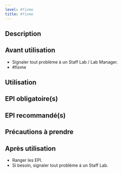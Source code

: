 ```yaml
---
level: #fixme
title: #fixme
---
```


## Description
<!-- description de la machine -->

## Avant utilisation
<!-- prérequis avant de l'utiliser -->
- Signaler tout problème à un Staff Lab / Lab Manager.
- #fixme

## Utilisation
<!-- comment utiliser la machine -->

## EPI obligatoire(s)
<!-- quels epi sont obligatoire pour l'utiliser -->

## EPI recommandé(s)
<!-- lesquels sont recommandés -->

## Précautions à prendre
<!-- y a t'il des choses parmis lesquels l'utilisateur doit faire particulièrement attention ? -->

## Après utilisation
<!-- comment laisser la machine dans l'etat dans laquelle on l'a trouvé -->

- Ranger les EPI.
- Si besoin, signaler tout problème à un Staff Lab.
